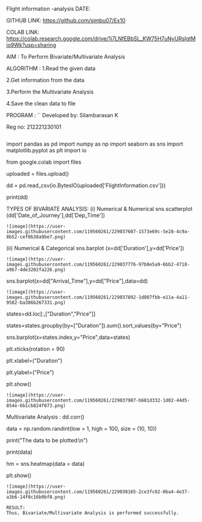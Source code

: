 Flight information -analysis
DATE:

GITHUB LINK: https://github.com/simbu07/Ex10

COLAB LINK: https://colab.research.google.com/drive/1i7LNfEBbSL_KW75H7uNyURslgtMio9Wk?usp=sharing

AIM :
To Perform Bivariate/Multivariate Analysis

ALGORITHM :
1.Read the given data

2.Get information from the data

3.Perform the Multivariate Analysis

4.Save the clean data to file

PROGRAM :
``
Developed by: Silambarasan K

Reg no: 212221230101
```
```
import pandas as pd
import numpy as np
import seaborn as sns
import matplotlib.pyplot as plt
import io

from google.colab import files

uploaded = files.upload()

dd = pd.read_csv(io.BytesIO(uploaded['FlightInformation.csv']))

print(dd)

TYPES OF BIVARIATE ANALYSIS:
(i) Numerical & Numerical
sns.scatterplot (dd['Date_of_Journey'],dd['Dep_Time'])
```
![image](https://user-images.githubusercontent.com/119560261/229037607-1573e69c-5e28-4c9a-8b52-cef0b38a9be7.png)
```
(ii) Numerical & Categorical
sns.barplot (x=dd['Duration'],y=dd['Price'])
```
![image](https://user-images.githubusercontent.com/119560261/229037776-97b0e5a9-6bb2-4718-a9b7-4de3202fa226.png)
```
sns.barplot(x=dd["Arrival_Time"],y=dd["Price"],data=dd)
```
![image](https://user-images.githubusercontent.com/119560261/229037892-1d807fbb-e11a-4a11-9582-ba386b267331.png)
```
states=dd.loc[:,["Duration","Price"]]

states=states.groupby(by=["Duration"]).sum().sort_values(by="Price")

sns.barplot(x=states.index,y="Price",data=states)

plt.xticks(rotation = 90)

plt.xlabel=("Duration")

plt.ylabel=("Price")

plt.show()
```
![image](https://user-images.githubusercontent.com/119560261/229037987-b681d332-1d02-44d5-854e-6b1cb824f073.png)
```
Multivariate Analysis :
dd.corr()

data = np.random.randint(low = 1, high = 100, size = (10, 10))

print("The data to be plotted:\n")

print(data)

hm = sns.heatmap(data = data)

plt.show()
```
![image](https://user-images.githubusercontent.com/119560261/229038165-2ce3fc02-0ba4-4e37-a3b6-14f0c16b9bf8.png)

RESULT:
Thus, Bivariate/Multivariate Analysis is performed successfully.
